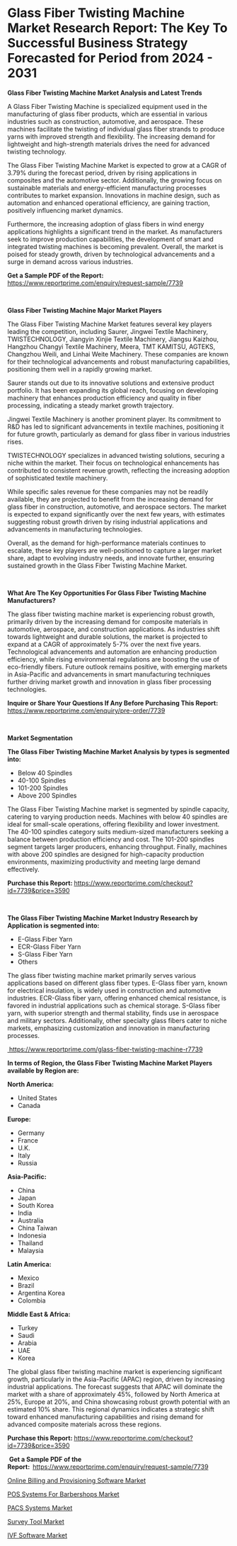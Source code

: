 <p><h1>Glass Fiber Twisting Machine Market Research Report: The Key To Successful Business Strategy Forecasted for Period from 2024 - 2031</h1></p><p><strong>Glass Fiber Twisting Machine Market Analysis and Latest Trends</strong></p>
<p><p>A Glass Fiber Twisting Machine is specialized equipment used in the manufacturing of glass fiber products, which are essential in various industries such as construction, automotive, and aerospace. These machines facilitate the twisting of individual glass fiber strands to produce yarns with improved strength and flexibility. The increasing demand for lightweight and high-strength materials drives the need for advanced twisting technology.</p><p>The Glass Fiber Twisting Machine Market is expected to grow at a CAGR of 3.79% during the forecast period, driven by rising applications in composites and the automotive sector. Additionally, the growing focus on sustainable materials and energy-efficient manufacturing processes contributes to market expansion. Innovations in machine design, such as automation and enhanced operational efficiency, are gaining traction, positively influencing market dynamics. </p><p>Furthermore, the increasing adoption of glass fibers in wind energy applications highlights a significant trend in the market. As manufacturers seek to improve production capabilities, the development of smart and integrated twisting machines is becoming prevalent. Overall, the market is poised for steady growth, driven by technological advancements and a surge in demand across various industries.</p></p>
<p><strong>Get a Sample PDF of the Report:&nbsp;</strong> <a href="https://www.reportprime.com/enquiry/request-sample/7739?utm_campaign=1123&utm_medium=2&utm_source=Github&utm_content=ia&utm_term=25112024&utm_id=glass-fiber-twisting-machine">https://www.reportprime.com/enquiry/request-sample/7739</a></p>
<p>&nbsp;</p>
<p><strong>Glass Fiber Twisting Machine Major Market Players</strong></p>
<p><p>The Glass Fiber Twisting Machine Market features several key players leading the competition, including Saurer, Jingwei Textile Machinery, TWISTECHNOLOGY, Jiangyin Xinjie Textile Machinery, Jiangsu Kaizhou, Hangzhou Changyi Textile Machinery, Meera, TMT KAMITSU, AGTEKS, Changzhou Weili, and Linhai Weite Machinery. These companies are known for their technological advancements and robust manufacturing capabilities, positioning them well in a rapidly growing market.</p><p>Saurer stands out due to its innovative solutions and extensive product portfolio. It has been expanding its global reach, focusing on developing machinery that enhances production efficiency and quality in fiber processing, indicating a steady market growth trajectory.</p><p>Jingwei Textile Machinery is another prominent player. Its commitment to R&D has led to significant advancements in textile machines, positioning it for future growth, particularly as demand for glass fiber in various industries rises.</p><p>TWISTECHNOLOGY specializes in advanced twisting solutions, securing a niche within the market. Their focus on technological enhancements has contributed to consistent revenue growth, reflecting the increasing adoption of sophisticated textile machinery.</p><p>While specific sales revenue for these companies may not be readily available, they are projected to benefit from the increasing demand for glass fiber in construction, automotive, and aerospace sectors. The market is expected to expand significantly over the next few years, with estimates suggesting robust growth driven by rising industrial applications and advancements in manufacturing technologies.</p><p>Overall, as the demand for high-performance materials continues to escalate, these key players are well-positioned to capture a larger market share, adapt to evolving industry needs, and innovate further, ensuring sustained growth in the Glass Fiber Twisting Machine Market.</p></p>
<p>&nbsp;</p>
<p><strong>What Are The Key Opportunities For Glass Fiber Twisting Machine Manufacturers?</strong></p>
<p><p>The glass fiber twisting machine market is experiencing robust growth, primarily driven by the increasing demand for composite materials in automotive, aerospace, and construction applications. As industries shift towards lightweight and durable solutions, the market is projected to expand at a CAGR of approximately 5-7% over the next five years. Technological advancements and automation are enhancing production efficiency, while rising environmental regulations are boosting the use of eco-friendly fibers. Future outlook remains positive, with emerging markets in Asia-Pacific and advancements in smart manufacturing techniques further driving market growth and innovation in glass fiber processing technologies.</p></p>
<p><strong>Inquire or Share Your Questions If Any Before Purchasing This Report:</strong> <a href="https://www.reportprime.com/enquiry/pre-order/7739?utm_campaign=1123&utm_medium=2&utm_source=Github&utm_content=ia&utm_term=25112024&utm_id=glass-fiber-twisting-machine">https://www.reportprime.com/enquiry/pre-order/7739</a></p>
<p>&nbsp;</p>
<p><strong>Market Segmentation</strong></p>
<p><strong>The Glass Fiber Twisting Machine Market Analysis by types is segmented into:</strong></p>
<p><ul><li>Below 40 Spindles</li><li>40-100 Spindles</li><li>101-200 Spindles</li><li>Above 200 Spindles</li></ul></p>
<p><p>The Glass Fiber Twisting Machine market is segmented by spindle capacity, catering to varying production needs. Machines with below 40 spindles are ideal for small-scale operations, offering flexibility and lower investment. The 40-100 spindles category suits medium-sized manufacturers seeking a balance between production efficiency and cost. The 101-200 spindles segment targets larger producers, enhancing throughput. Finally, machines with above 200 spindles are designed for high-capacity production environments, maximizing productivity and meeting large demand effectively.</p></p>
<p><strong>Purchase this Report:&nbsp;</strong><a href="https://www.reportprime.com/checkout?id=7739&price=3590&utm_campaign=1123&utm_medium=2&utm_source=Github&utm_content=ia&utm_term=25112024&utm_id=glass-fiber-twisting-machine">https://www.reportprime.com/checkout?id=7739&price=3590</a></p>
<p>&nbsp;</p>
<p><strong>The Glass Fiber Twisting Machine Market Industry Research by Application is segmented into:</strong></p>
<p><ul><li>E-Glass Fiber Yarn</li><li>ECR-Glass Fiber Yarn</li><li>S-Glass Fiber Yarn</li><li>Others</li></ul></p>
<p><p>The glass fiber twisting machine market primarily serves various applications based on different glass fiber types. E-Glass fiber yarn, known for electrical insulation, is widely used in construction and automotive industries. ECR-Glass fiber yarn, offering enhanced chemical resistance, is favored in industrial applications such as chemical storage. S-Glass fiber yarn, with superior strength and thermal stability, finds use in aerospace and military sectors. Additionally, other specialty glass fibers cater to niche markets, emphasizing customization and innovation in manufacturing processes.</p></p>
<p><a href="https://www.reportprime.com/glass-fiber-twisting-machine-r7739?utm_campaign=1123&utm_medium=2&utm_source=Github&utm_content=ia&utm_term=25112024&utm_id=glass-fiber-twisting-machine">&nbsp;https://www.reportprime.com/glass-fiber-twisting-machine-r7739</a></p>
<p><strong>In terms of Region, the Glass Fiber Twisting Machine Market Players available by Region are:</strong></p>
<p>
    <p> <strong> North America: </strong>
        <ul>
            <li>United States</li>
            <li>Canada</li>
        </ul>
        </p> 
    <p> <strong> Europe: </strong>
        <ul>
            <li>Germany</li>
            <li>France</li>
            <li>U.K.</li>
            <li>Italy</li>
            <li>Russia</li>
        </ul>
        </p> 
    <p> <strong> Asia-Pacific: </strong>
        <ul>
            <li>China</li>
            <li>Japan</li>
            <li>South Korea</li>
            <li>India</li>
            <li>Australia</li>
            <li>China Taiwan</li>
            <li>Indonesia</li>
            <li>Thailand</li>
            <li>Malaysia</li>
        </ul>
        </p> 
    <p> <strong> Latin America: </strong>
        <ul>
            <li>Mexico</li>
            <li>Brazil</li>
            <li>Argentina Korea</li>
            <li>Colombia</li>
        </ul>
        </p> 
    <p> <strong> Middle East & Africa: </strong>
        <ul>
            <li>Turkey</li>
            <li>Saudi</li>
            <li>Arabia</li>
            <li>UAE</li>
            <li>Korea</li>
        </ul>
    </p>
    </p>
<p><p>The global glass fiber twisting machine market is experiencing significant growth, particularly in the Asia-Pacific (APAC) region, driven by increasing industrial applications. The forecast suggests that APAC will dominate the market with a share of approximately 45%, followed by North America at 25%, Europe at 20%, and China showcasing robust growth potential with an estimated 10% share. This regional dynamics indicates a strategic shift toward enhanced manufacturing capabilities and rising demand for advanced composite materials across these regions.</p></p>
<p><strong>Purchase this Report: </strong><a href="https://www.reportprime.com/checkout?id=7739&price=3590&utm_campaign=1123&utm_medium=2&utm_source=Github&utm_content=ia&utm_term=25112024&utm_id=glass-fiber-twisting-machine">https://www.reportprime.com/checkout?id=7739&price=3590</a></p>
<p>&nbsp;<strong>Get a Sample PDF of the Report:&nbsp;&nbsp;</strong><a href="https://www.reportprime.com/enquiry/request-sample/7739?utm_campaign=1123&utm_medium=2&utm_source=Github&utm_content=ia&utm_term=25112024&utm_id=glass-fiber-twisting-machine">https://www.reportprime.com/enquiry/request-sample/7739</a></p>
<p><strong></strong></p>
<p><p><a href="https://issuu.com/reportprime-2/docs/online-billing-and-provisioning-sof_3a975ac2840599?utm_campaign=1123&utm_medium=2&utm_source=Github&utm_content=ia&utm_term=25112024&utm_id=glass-fiber-twisting-machine">Online Billing and Provisioning Software Market</a></p><p><a href="https://issuu.com/reportprime-2/docs/pos-systems-for-barbershops-market-_f4a61b6b8792be?utm_campaign=1123&utm_medium=2&utm_source=Github&utm_content=ia&utm_term=25112024&utm_id=glass-fiber-twisting-machine">POS Systems For Barbershops Market</a></p><p><a href="https://www.linkedin.com/pulse/insightson-pacs-systems-market-examining-markets-progress-ybeee?utm_campaign=1123&utm_medium=2&utm_source=Github&utm_content=ia&utm_term=25112024&utm_id=glass-fiber-twisting-machine">PACS Systems Market</a></p><p><a href="https://www.linkedin.com/pulse/analyzing-survey-tool-market-trends-size-share-projected-b3ffe?utm_campaign=1123&utm_medium=2&utm_source=Github&utm_content=ia&utm_term=25112024&utm_id=glass-fiber-twisting-machine">Survey Tool Market</a></p><p><a href="https://www.linkedin.com/pulse/ivf-software-market-analysis-product-segmentation-regional-mo34e?utm_campaign=1123&utm_medium=2&utm_source=Github&utm_content=ia&utm_term=25112024&utm_id=glass-fiber-twisting-machine">IVF Software Market</a></p></p>